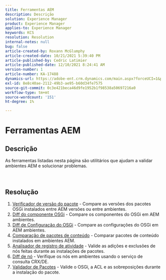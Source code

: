 ```yaml
---
title: Ferramentas AEM
description: Descrição
solution: Experience Manager
product: Experience Manager
applies-to: Experience Manager
keywords: KCS
resolution: Resolution
internal-notes: null
bug: false
article-created-by: Roxann McGlumphy
article-created-date: 10/21/2021 5:39:40 PM
article-published-by: Cedric Latimier
article-published-date: 12/10/2021 8:24:41 AM
version-number: 1
article-number: KA-17488
dynamics-url: https://adobe-ent.crm.dynamics.com/main.aspx?forceUCI=1&pagetype=entityrecord&etn=knowledgearticle&id=37f882db-9532-ec11-b6e5-000d3a5ba97a
exl-id: 8e8c40ae-2112-49b3-ae95-b60d34fe7575
source-git-commit: 0c3e421beca46d9fe1952b1f98538a50697216a0
workflow-type: tm+mt
source-wordcount: '151'
ht-degree: 1%

---
```


# Ferramentas AEM

## Descrição

As ferramentas listadas nesta página são utilitários que ajudam a validar ambientes AEM e solucionar problemas.<br><br><br>

## Resolução


1. [Verificador de versão do pacote](https://helpx.adobe.com/experience-manager/kb/tools/bundle-version-checker.html) - Compare as versões dos pacotes OSGi instalados entre AEM versões ou entre ambientes.
2. [Diff do componente OSGi](https://helpx.adobe.com/experience-manager/kb/tools/osgi-component-diff.html) - Compare os componentes do OSGi em AEM ambientes.
3. [Diff de Configuração do OSGi](https://helpx.adobe.com/experience-manager/kb/tools/osgi-configuration-diff.html) - Compare as configurações do OSGi em AEM ambientes.
4. [Comparação de pacotes de conteúdo](https://helpx.adobe.com/experience-manager/kb/tools/content-package-comparator.html) - Comparar pacotes de conteúdo instalados em ambientes AEM.
5. [Analisador de registro de atividade](https://helpx.adobe.com/experience-manager/kb/tools/activity-log-analyzer.html) - Valide as adições e exclusões de nós feitas durante as instalações de pacotes.
6. [Diff de nó](https://helpx.adobe.com/experience-manager/kb/tools/aem-node-diff.html) - Verifique os nós em ambientes usando o serviço de consulta CRX/DE.
7. [Validador de Pacotes](https://helpx.adobe.com/experience-manager/6-4/sites/administering/using/package-manager.html#ValidatingPackages) - Valide o OSGi, a ACL e as sobreposições durante a instalação do pacote.
